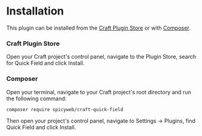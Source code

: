 # Installation

This plugin can be installed from the [Craft Plugin Store](https://plugins.craftcms.com/) or with [Composer](https://packagist.org/).

### Craft Plugin Store

Open your Craft project's control panel, navigate to the Plugin Store, search for Quick Field and click Install.

### Composer

Open your terminal, navigate to your Craft project's root directory and run the following command:

```
composer require spicyweb/craft-quick-field
```

Then open your project's control panel, navigate to Settings &rarr; Plugins, find Quick Field and click Install.
